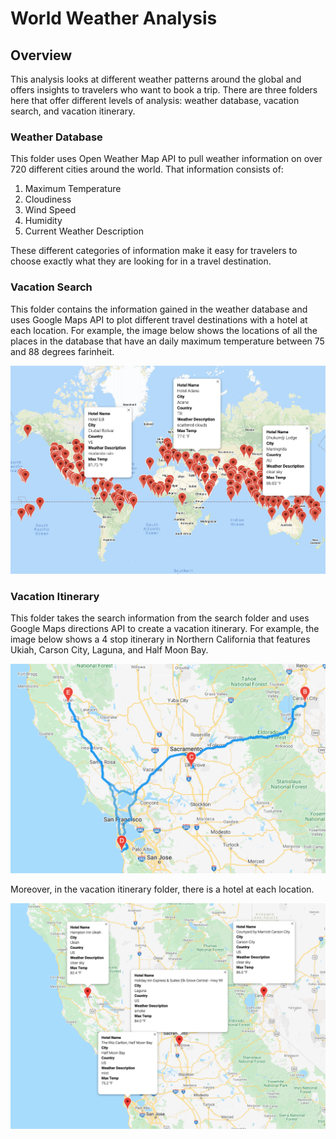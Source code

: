 # World Weather Analysis




## Overview

This analysis looks at different weather patterns around the global and offers insights to travelers who want to book a trip. There are three folders here that offer different levels of analysis: weather database, vacation search, and vacation itinerary.




### Weather Database

This folder uses Open Weather Map API to pull weather information on over 720 different cities around the world. That information consists of:

1. Maximum Temperature
2. Cloudiness
3. Wind Speed
4. Humidity
5. Current Weather Description

These different categories of information make it easy for travelers to choose exactly what they are looking for in a travel destination.




### Vacation Search

This folder contains the information gained in the weather database and uses Google Maps API to plot different travel destinations with a hotel at each location. For example, the image below shows the locations of all the places in the database that have an daily maximum temperature between 75 and 88 degrees farinheit.

![vacation_search_map](Vacation_Search/weatherpy_vacation_map.png)




### Vacation Itinerary

This folder takes the search information from the search folder and uses Google Maps directions API to create a vacation itinerary. For example, the image below shows a 4 stop itinerary in Northern California that features Ukiah, Carson City, Laguna, and Half Moon Bay.

![weatherpy_travel_map](Vacation_Itinerary/weatherpy_travel_map.png)



Moreover, in the vacation itinerary folder, there is a hotel at each location.

![weatherpy_travel_map_markers](Vacation_Itinerary/weatherpy_travel_map_markers.png)

